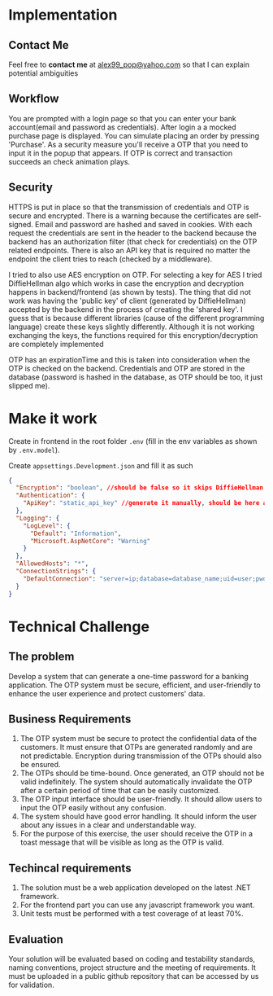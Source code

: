 # Implementation

## Contact Me

Feel free to **contact me** at [alex99_pop@yahoo.com](mailto:alex99_pop@yahoo.com) so that I can explain potential ambiguities

## Workflow

You are prompted with a login page so that you can enter your bank account(email and password as credentials). After login a a mocked purchase page is displayed. You can simulate placing an order by pressing 'Purchase'. As a security measure you'll receive a OTP that you need to input it in the popup that appears. If OTP is correct and transaction succeeds an check animation plays.

## Security

HTTPS is put in place so that the transmission of credentials and OTP is secure and encrypted. There is a warning because the certificates are self-signed. Email and password are hashed and saved in cookies. With each request the credentials are sent in the header to the backend because the backend has an authorization filter (that check for credentials) on the OTP related endpoints. There is also an API key that is required no matter the endpoint the client tries to reach (checked by a middleware).

I tried to also use AES encryption on OTP. For selecting a key for AES I tried DiffieHellman algo which works in case the encryption and decryption happens in backend/frontend (as shown by tests).
The thing that did not work was having the 'public key' of client (generated by DiffieHellman) accepted by the backend in the process of creating the 'shared key'. I guess that is because different libraries (cause of the different programming language) create these keys slightly differently. Although it is not working exchanging the keys, the functions required for this encryption/decryption are completely implemented

OTP has an expirationTime and this is taken into consideration when the OTP is checked on the backend. Credentials and OTP are stored in the database (password is hashed in the database, as OTP should be too, it just slipped me).

# Make it work

Create in frontend in the root folder `.env` (fill in the env variables as shown by `.env.model`).

Create `appsettings.Development.json` and fill it as such

```json
{
  "Encryption": "boolean", //should be false so it skips DiffieHellman encryption which is not working
  "Authentication": {
    "ApiKey": "static_api_key" //generate it manually, should be here and also in .env (frontend)
  },
  "Logging": {
    "LogLevel": {
      "Default": "Information",
      "Microsoft.AspNetCore": "Warning"
    }
  },
  "AllowedHosts": "*",
  "ConnectionStrings": {
    "DefaultConnection": "server=ip;database=database_name;uid=user;pwd=password;"
  }
}
```


# Technical Challenge

## The problem

Develop a system that can generate a one-time password for a banking application. The OTP system must be secure, efficient, and user-friendly to enhance the user experience and protect customers' data.
 
## Business Requirements

1. The OTP system must be secure to protect the confidential data of the customers. It must ensure that OTPs are generated randomly and are not predictable. Encryption during transmission of the OTPs should also be ensured.
2. The OTPs should be time-bound. Once generated, an OTP should not be valid indefinitely. The system should automatically invalidate the OTP after a certain period of time that can be easily customized.
3. The OTP input interface should be user-friendly. It should allow users to input the OTP easily without any confusion.
4. The system should have good error handling. It should inform the user about any issues in a clear and understandable way.
5. For the purpose of this exercise, the user should receive the OTP in a toast message that will be visible as long as the OTP is valid.

## Techincal requirements

1. The solution must be a web application developed on the latest .NET framework.
2. For the frontend part you can use any javascript framework you want.
3. Unit tests must be performed with a test coverage of at least 70%.

## Evaluation
Your solution will be evaluated based on coding and testability standards, naming conventions, project structure and the meeting of requirements. It must be uploaded in a public github repository that can be accessed by us for validation.


 
